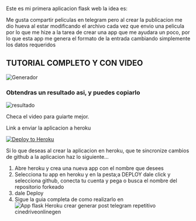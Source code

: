 Este es mi primera aplicacion flask web la idea es:

Me gusta compartir peliculas en telegram pero al crear la publicacion me dio hueva al estar modificando el archivo cada vez que envio una pelicula por lo que me hize a la tarea de crear una app que me ayudara un poco, por lo que esta app me genera el formato de la entrada cambiando simplemente los datos requeridos

## TUTORIAL COMPLETO Y CON VIDEO

![Generador](https://user-images.githubusercontent.com/13319563/136675097-083edaf5-e587-4dbd-86a2-996ad956f283.png)

### Obtendras un resultado asi, y puedes copiarlo
![resultado](https://user-images.githubusercontent.com/13319563/136675112-a2e0fa71-b6b5-402d-aea1-e83eb8230025.png)

Checa el video para guiarte mejor.

Link a enviar la aplicacion  a heroku
<p><a href="https://heroku.com/deploy"> <img src="https://www.herokucdn.com/deploy/button.svg" alt="Deploy to Heroku" /></a></p>


Si lo que deseas al crear la aplicacion en heroku, que te sincronize cambios de github a la aplicacion haz lo siguiente...

1. Abre heroku y crea una nueva app con el nombre que desees
2. Selecciona tu app en heroku y en la pesta;a DEPLOY dale click y selecciona github, conecta tu cuenta y pega o busca el nombre del repositorio forkeado 
3. dale Deploy
4. Sigue la guia completa de como realizarlo en ![App flask Heroku crear generar post telegram repetitivo cinedriveonlinegen](https://uniq.edu.mx/app-flask-heroku-crear-generar-post-telegram-repetitivo-cinedriveonlinegen)
